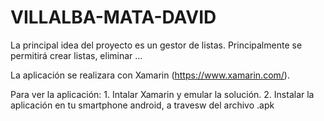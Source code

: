 # VILLALBA-MATA-DAVID

La principal idea del proyecto es un gestor de listas.
Principalmente se permitirá crear listas, eliminar ... 

La aplicación se realizara con Xamarin (https://www.xamarin.com/).


Para ver la aplicación: 
	1. Intalar Xamarin y emular la solución.
	2. Instalar la aplicación en tu smartphone android, a travesw del archivo .apk